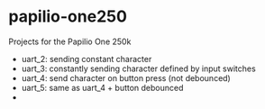 # papilio-one250
Projects for the Papilio One 250k

* uart_2: sending constant character
* uart_3: constantly sending character defined by input switches
* uart_4: send character on button press (not debounced)
* uart_5: same as uart_4 + button debounced
*
